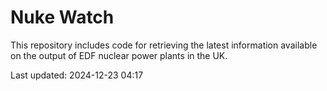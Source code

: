 # Nuke Watch

This repository includes code for retrieving the latest information available on the output of EDF nuclear power plants in the UK.

Last updated: 2024-12-23 04:17